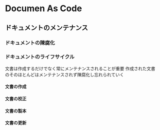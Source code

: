 # Documen As Code

## ドキュメントのメンテナンス
### ドキュメントの陳腐化
### ドキュメントのライフサイクル
文書は作成するだけでなく常にメンテナンスされることが重要
作成された文書のそのほとんどはメンテナンスされず陳腐化し忘れられていく

#### 文書の作成
#### 文書の校正
#### 文書の製本
#### 文書の更新
